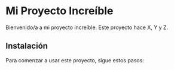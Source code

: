 # Mi Proyecto Increíble

Bienvenido/a a mi proyecto increíble. Este proyecto hace X, Y y Z.

## Instalación

Para comenzar a usar este proyecto, sigue estos pasos:

